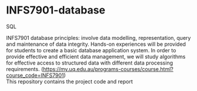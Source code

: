 # INFS7901-database
 SQL

INFS7901 database principles: involve data modelling, representation, query and maintenance of data integrity. Hands-on experiences will be provided for students to create a basic database application system. In order to provide effective and efficient data management, we will study algorithms for effective access to structured data with different data processing requirements. (https://my.uq.edu.au/programs-courses/course.html?course_code=INFS7901)<br>
This repository contains the project code and report